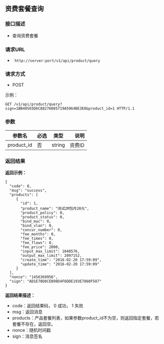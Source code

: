 ## 资费套餐查询


### 接口描述

- 查询资费套餐

### 请求URL

- ` http://server:port/v1/api/product/query `
      
### 请求方式

- POST 

示例：

    GET /v1/api/product/query?sign=1BB40565D6C88276085719A5964BE3E0&product_id=1 HTTP/1.1


### 参数

| 参数名 | 必选 | 类型 | 说明 |
|---|:---|:---:|---:|
| product_id | 否 | string |资费ID |

### 返回结果

**返回示例：**



    {
      "code": 0,
      "msg": "success",
      "products": [
         {
           "id": 1,
           "product_name": "测试2M包月20元",
           "product_policy": 0,
           "product_status": 0,
           "bind_mac": 0,
           "bind_vlan": 0,
           "concur_number": 0,
           "fee_months": 0,
           "fee_times": 0,
           "fee_flows": 0,
           "fee_price": 2000,
           "input_max_limit": 1048576,
           "output_max_limit": 2097152,
           "create_time": "2016-02-20 17:59:09",
           "update_time": "2016-02-20 17:59:09"
         }
      ],
      "nonce": "1456369956",
      "sign": "AD1E70D8CEB98D4F6DDE193E7860F587"
    }

**返回结果描述：**

- code：返回结果码， 0 成功， 1 失败
- msg：返回消息
- products：产品套餐列表，如果参数product_id不为空，则返回指定套餐，若套餐不存在，返回空。
- nonce：随机时间戳
- sign：消息签名